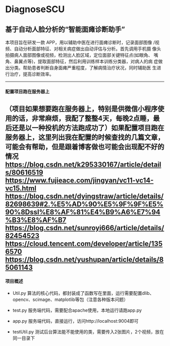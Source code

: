 # DiagnoseSCU
基于自动人脸分析的“智能面瘫诊断助手”
---
本项目旨在研发一款 APP，用以辅助中医在进行面瘫诊断时，记录面部图像 /视频、自动分析面部特征、对相关病症做出自动评估与分析。首先调用手机摄 像头拍摄病人面部图像或视频，检测出人脸区域，定位面部关键特征点(如眼角、 嘴角、鼻翼点等)，提取面部特征，然后利用训练样本训练分类器，对病人的病 症做出分类。帮助患者判断自身面瘫严重程度，了解病情治疗状况，同时辅助医 生进行治疗，提高诊断效率。

---
#### 配置项目跑在服务器上
（项目如果想要跑在服务器上，特别是供微信小程序使用的话，非常麻烦，我配了整整4天，每晚2点睡，最后还是以一种投机的方法跑成功了）如果配置项目跑在服务器上，这里列出我在配置的时候查找的几篇文章，可能会有帮助，但是跟着博客做也可能会出现配不好的情况
https://blog.csdn.net/k295330167/article/details/80616519
https://www.fujieace.com/jingyan/vc11-vc14-vc15.html
https://blog.csdn.net/dyingstraw/article/details/82698639#2.%E5%AD%90%E5%9F%9F%E5%90%8Dssl%E8%AF%81%E4%B9%A6%E7%94%B3%E8%AF%B7
https://blog.csdn.net/sunroyi666/article/details/82454523
https://cloud.tencent.com/developer/article/1356570
https://blog.csdn.net/yushupan/article/details/85061143
---

#### 项目概述
- Util.py 
  算法的核心代码，都封装成了函数写在里面，运行需要配置dlib、opencv、scimage、matplotlib等包（注意各种版本问题）
  
- test.py
  服务端代码，需要配合apache使用，本地运行请跑app.py

- app.py
  服务端代码，直接运行，访问http://localhost:9004即可

- testUtil.py
  测试后台算法能不能使用的类，需要传入2张图片，2个视频，放在同一目录下
